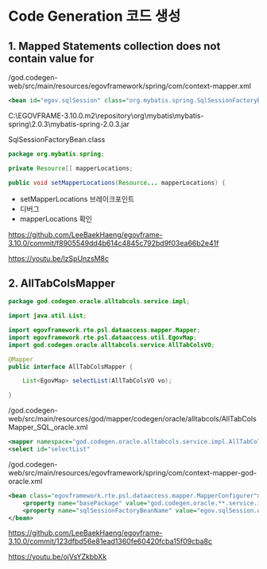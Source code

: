# Code Generation 코드 생성

## 1. Mapped Statements collection does not contain value for

/god.codegen-web/src/main/resources/egovframework/spring/com/context-mapper.xml
```xml
<bean id="egov.sqlSession" class="org.mybatis.spring.SqlSessionFactoryBean">
```

C:\EGOVFRAME-3.10.0\.m2\repository\org\mybatis\mybatis-spring\2.0.3\mybatis-spring-2.0.3.jar

SqlSessionFactoryBean.class

```java
package org.mybatis.spring;

private Resource[] mapperLocations;

public void setMapperLocations(Resource... mapperLocations) {
```

- setMapperLocations 브레이크포인트
- 디버그
- mapperLocations 확인

<https://github.com/LeeBaekHaeng/egovframe-3.10.0/commit/f8905549dd4b614c4845c792bd9f03ea66b2e41f>

<https://youtu.be/lzSpUnzsM8c>

## 2. AllTabColsMapper

```java
package god.codegen.oracle.alltabcols.service.impl;

import java.util.List;

import egovframework.rte.psl.dataaccess.mapper.Mapper;
import egovframework.rte.psl.dataaccess.util.EgovMap;
import god.codegen.oracle.alltabcols.service.AllTabColsVO;

@Mapper
public interface AllTabColsMapper {

	List<EgovMap> selectList(AllTabColsVO vo);

}

```

/god.codegen-web/src/main/resources/god/mapper/codegen/oracle/alltabcols/AllTabColsMapper_SQL_oracle.xml
```xml
<mapper	namespace="god.codegen.oracle.alltabcols.service.impl.AllTabColsMapper">
<select id="selectList"
```

/god.codegen-web/src/main/resources/egovframework/spring/com/context-mapper-god-oracle.xml
```xml
<bean class="egovframework.rte.psl.dataaccess.mapper.MapperConfigurer">
    <property name="basePackage" value="god.codegen.oracle.**.service.impl" />
    <property name="sqlSessionFactoryBeanName" value="egov.sqlSession.oracle" />
</bean>
```

<https://github.com/LeeBaekHaeng/egovframe-3.10.0/commit/123dfbd56e81ead1360fe60420fcba15f09cba8c>

<https://youtu.be/ojVsYZkbbXk>

